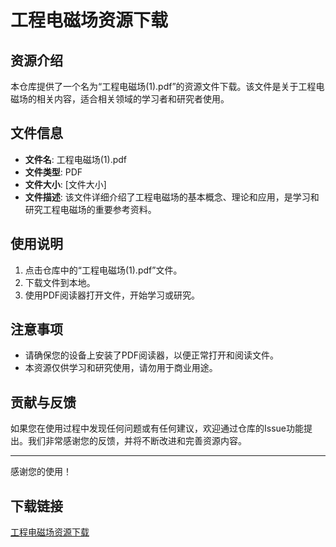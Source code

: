 # 工程电磁场资源下载

## 资源介绍

本仓库提供了一个名为“工程电磁场(1).pdf”的资源文件下载。该文件是关于工程电磁场的相关内容，适合相关领域的学习者和研究者使用。

## 文件信息

- **文件名**: 工程电磁场(1).pdf
- **文件类型**: PDF
- **文件大小**: [文件大小]
- **文件描述**: 该文件详细介绍了工程电磁场的基本概念、理论和应用，是学习和研究工程电磁场的重要参考资料。

## 使用说明

1. 点击仓库中的“工程电磁场(1).pdf”文件。
2. 下载文件到本地。
3. 使用PDF阅读器打开文件，开始学习或研究。

## 注意事项

- 请确保您的设备上安装了PDF阅读器，以便正常打开和阅读文件。
- 本资源仅供学习和研究使用，请勿用于商业用途。

## 贡献与反馈

如果您在使用过程中发现任何问题或有任何建议，欢迎通过仓库的Issue功能提出。我们非常感谢您的反馈，并将不断改进和完善资源内容。

---

感谢您的使用！

## 下载链接

[工程电磁场资源下载](https://pan.quark.cn/s/372e976e069d)